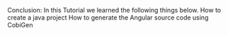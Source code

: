 Conclusion: In this Tutorial we learned the following things below.
How to create a java project
How to generate the Angular source code using CobiGen
